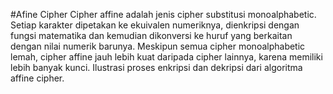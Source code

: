 #Afine Cipher
Cipher affine adalah jenis cipher substitusi monoalphabetic. Setiap karakter dipetakan ke ekuivalen numeriknya, dienkripsi dengan fungsi matematika dan kemudian dikonversi ke huruf yang berkaitan dengan nilai numerik barunya. Meskipun semua cipher monoalphabetic lemah, cipher affine jauh lebih kuat daripada cipher lainnya, karena memiliki lebih banyak kunci. Ilustrasi proses enkripsi dan dekripsi dari algoritma affine cipher. 
